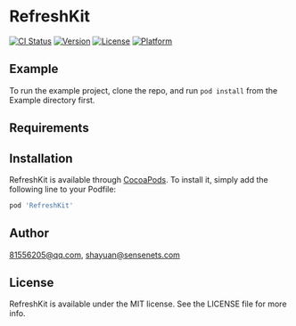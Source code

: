 # RefreshKit

[![CI Status](http://img.shields.io/travis/81556205@qq.com/RefreshKit.svg?style=flat)](https://travis-ci.org/81556205@qq.com/RefreshKit)
[![Version](https://img.shields.io/cocoapods/v/RefreshKit.svg?style=flat)](http://cocoapods.org/pods/RefreshKit)
[![License](https://img.shields.io/cocoapods/l/RefreshKit.svg?style=flat)](http://cocoapods.org/pods/RefreshKit)
[![Platform](https://img.shields.io/cocoapods/p/RefreshKit.svg?style=flat)](http://cocoapods.org/pods/RefreshKit)

## Example

To run the example project, clone the repo, and run `pod install` from the Example directory first.

## Requirements

## Installation

RefreshKit is available through [CocoaPods](http://cocoapods.org). To install
it, simply add the following line to your Podfile:

```ruby
pod 'RefreshKit'
```

## Author

81556205@qq.com, shayuan@sensenets.com

## License

RefreshKit is available under the MIT license. See the LICENSE file for more info.

